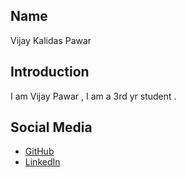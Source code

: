 ## Name
Vijay Kalidas Pawar



## Introduction
I am Vijay Pawar , I am a 3rd yr student .

## Social Media
- [GitHub](https://github.com/vijay-pawar-99)
- [LinkedIn](https://www.linkedin.com/in/vijay-pawar-0542432b2?utm_source=share&utm_campaign=share_via&utm_content=profile&utm_medium=android_app)
